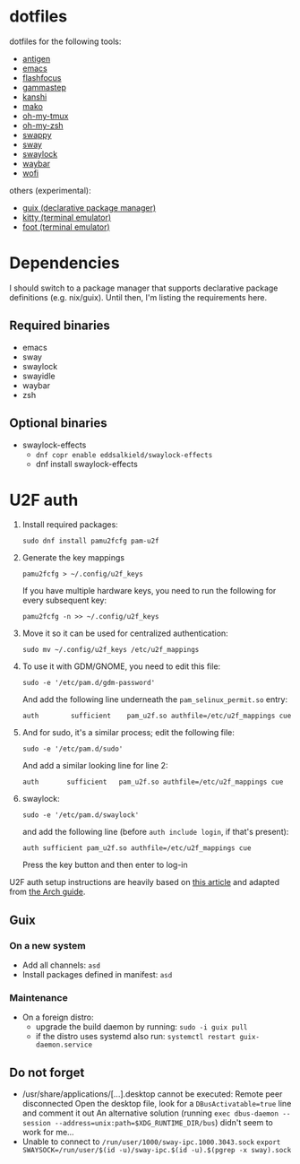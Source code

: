 # dotfiles

dotfiles for the following tools:
* [antigen](https://github.com/zsh-users/antigen)
* [emacs](https://www.gnu.org/software/emacs/)
* [flashfocus](https://github.com/fennerm/flashfocus)
* [gammastep](https://gitlab.com/chinstrap/gammastep)
* [kanshi](https://github.com/emersion/kanshi)
* [mako](https://github.com/emersion/mako)
* [oh-my-tmux](https://github.com/gpakosz/.tmux)
* [oh-my-zsh](https://ohmyz.sh/)
* [swappy](https://github.com/jtheoof/swappy)
* [sway](https://swaywm.org/)
* [swaylock](https://github.com/swaywm/swaylock)
* [waybar](https://github.com/Alexays/Waybar)
* [wofi](https://hg.sr.ht/~scoopta/wofi)

others (experimental):

* [guix (declarative package manager)](https://guix.gnu.org/)
* [kitty (terminal emulator)](https://sw.kovidgoyal.net/kitty/)
* [foot (terminal emulator)](https://gitlab.com/dnkl/foot)

# Dependencies

I should switch to a package manager that supports declarative package
definitions (e.g. nix/guix). Until then, I'm listing the requirements here.

## Required binaries

* emacs
* sway
* swaylock
* swayidle
* waybar
* zsh

## Optional binaries

* swaylock-effects
  * `dnf copr enable eddsalkield/swaylock-effects`
  * dnf install swaylock-effects

# U2F auth

1. Install required packages:

   `sudo dnf install pamu2fcfg pam-u2f`

1. Generate the key mappings

   `pamu2fcfg > ~/.config/u2f_keys`

   If you have multiple hardware keys, you need to run the following for every
   subsequent key:

   `pamu2fcfg -n >> ~/.config/u2f_keys`

1. Move it so it can be used for centralized authentication:

   `sudo mv ~/.config/u2f_keys /etc/u2f_mappings`

1. To use it with GDM/GNOME, you need to edit this file:

   `sudo -e '/etc/pam.d/gdm-password'`

   And add the following line underneath the `pam_selinux_permit.so` entry:

   `auth        sufficient    pam_u2f.so authfile=/etc/u2f_mappings cue`

1. And for sudo, it's a similar process; edit the following file:

   `sudo -e '/etc/pam.d/sudo'`

   And add a similar looking line for line 2:

   `auth       sufficient   pam_u2f.so authfile=/etc/u2f_mappings cue`

1. swaylock:

   `sudo -e '/etc/pam.d/swaylock'`

   and add the following line (before `auth include login`, if that's present):

   `auth sufficient pam_u2f.so authfile=/etc/u2f_mappings cue`

   Press the key button and then enter to log-in

U2F auth setup instructions are heavily based on [this
article](https://reddit.com/r/Fedora/comments/akck9m/authenticating_with_gdm_and_sudo_with_a_u2f/)
and adapted from [the Arch
guide](https://wiki.archlinux.org/index.php/Universal_2nd_Factor#Adding_a_key).

## Guix

### On a new system

- Add all channels:
  `asd`
- Install packages defined in manifest:
  `asd`

### Maintenance

- On a foreign distro:
  - upgrade the build daemon by running:
    `sudo -i guix pull`
  - if the distro uses systemd also run:
    `systemctl restart guix-daemon.service`



## Do not forget

- /usr/share/applications/[...].desktop cannot be executed: Remote peer
  disconnected
  Open the desktop file, look for a `DBusActivatable=true` line and comment it
  out
  An alternative solution (running `exec dbus-daemon --session
  --address=unix:path=$XDG_RUNTIME_DIR/bus`) didn't seem to work for me...
- Unable to connect to `/run/user/1000/sway-ipc.1000.3043.sock`
  `export SWAYSOCK=/run/user/$(id -u)/sway-ipc.$(id -u).$(pgrep -x sway).sock`
